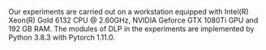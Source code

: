 Our experiments are carried out on a workstation equipped with Intel(R) Xeon(R) Gold 6132 CPU @ 2.60GHz, NVIDIA Geforce GTX 1080Ti GPU and 192 GB RAM. The modules of DLP in the experiments are implemented by Python 3.8.3 with Pytorch 1.11.0. 
